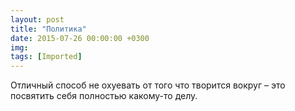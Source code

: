 ```yaml
---
layout: post
title: "Политика"
date: 2015-07-26 00:00:00 +0300
img: 
tags: [Imported]
---
```


Отличный способ не охуевать от того что творится вокруг – это посвятить себя полностью какому-то делу.